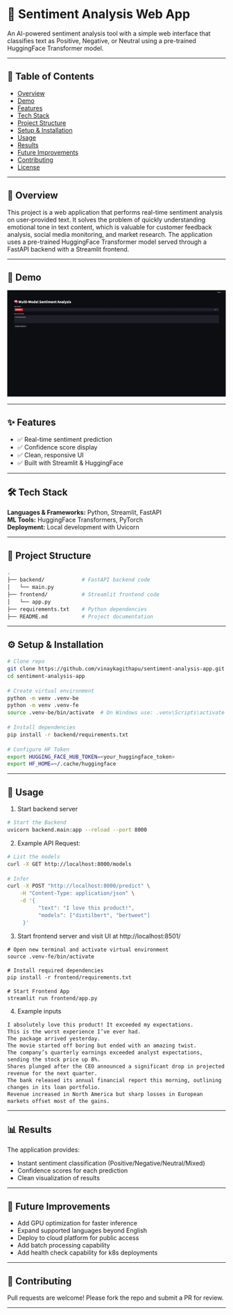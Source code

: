 # 🚀 Sentiment Analysis Web App
An AI-powered sentiment analysis tool with a simple web interface that classifies text as Positive, Negative, or Neutral using a pre-trained HuggingFace Transformer model.

---

## 📌 Table of Contents
- [Overview](#-overview)
- [Demo](#-demo)
- [Features](#-features)
- [Tech Stack](#-tech-stack)
- [Project Structure](#-project-structure)
- [Setup & Installation](#-setup--installation)
- [Usage](#-usage)
- [Results](#-results)
- [Future Improvements](#-future-improvements)
- [Contributing](#-contributing)
- [License](#-license)

---

## 📝 Overview
This project is a web application that performs real-time sentiment analysis on user-provided text. It solves the problem of quickly understanding emotional tone in text content, which is valuable for customer feedback analysis, social media monitoring, and market research. The application uses a pre-trained HuggingFace Transformer model served through a FastAPI backend with a Streamlit frontend.

---

## 🎥 Demo
![Demo Video](assets/demo.gif)

---

## ✨ Features
- ✅ Real-time sentiment prediction
- ✅ Confidence score display
- ✅ Clean, responsive UI
- ✅ Built with Streamlit & HuggingFace

---

## 🛠 Tech Stack
**Languages & Frameworks:** Python, Streamlit, FastAPI  
**ML Tools:** HuggingFace Transformers, PyTorch  
**Deployment:** Local development with Uvicorn

---

## 📂 Project Structure
```bash
.
├── backend/            # FastAPI backend code
│   └── main.py
├── frontend/           # Streamlit frontend code
│   └── app.py
├── requirements.txt    # Python dependencies
├── README.md           # Project documentation
```

---

## ⚙️ Setup & Installation

```bash
# Clone repo
git clone https://github.com/vinaykagithapu/sentiment-analysis-app.git
cd sentiment-analysis-app

# Create virtual environment
python -m venv .venv-be
python -m venv .venv-fe
source .venv-be/bin/activate  # On Windows use: .venv\Scripts\activate

# Install dependencies
pip install -r backend/requirements.txt

# Configure HF Token
export HUGGING_FACE_HUB_TOKEN=<your_huggingface_token>
export HF_HOME=~/.cache/huggingface
```

---

## 🚀 Usage
1. Start backend server
```bash
# Start the Backend
uvicorn backend.main:app --reload --port 8000
```
2. Example API Request:
```bash
# List the models
curl -X GET http://localhost:8000/models

# Infer
curl -X POST "http://localhost:8000/predict" \
    -H "Content-Type: application/json" \
    -d '{
          "text": "I love this product!",
          "models": ["distilbert", "bertweet"]
     }'
```
3. Start frontend server and visit UI at http://localhost:8501/
```shell
# Open new terminal and activate virtual environment
source .venv-fe/bin/activate

# Install required dependencies
pip install -r frontend/requirements.txt

# Start Frontend App
streamlit run frontend/app.py
```
4. Example inputs
```shell
I absolutely love this product! It exceeded my expectations.
This is the worst experience I’ve ever had.
The package arrived yesterday.
The movie started off boring but ended with an amazing twist.
The company’s quarterly earnings exceeded analyst expectations, sending the stock price up 8%.
Shares plunged after the CEO announced a significant drop in projected revenue for the next quarter.
The bank released its annual financial report this morning, outlining changes in its loan portfolio.
Revenue increased in North America but sharp losses in European markets offset most of the gains.
```

---

## 📊 Results
The application provides:
- Instant sentiment classification (Positive/Negative/Neutral/Mixed)
- Confidence scores for each prediction
- Clean visualization of results

---

## 🔮 Future Improvements
- Add GPU optimization for faster inference
- Expand supported languages beyond English
- Deploy to cloud platform for public access
- Add batch processing capability
- Add health check capability for k8s deployments

---

## 🤝 Contributing
Pull requests are welcome! Please fork the repo and submit a PR for review.

---
